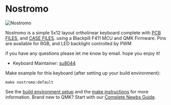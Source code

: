 # Nostromo

![Nostromo](https://i.imgur.com/q1QXjzH.jpg)

Nostromo is a simple 5x12 layout ortholinear keyboard complete with
[PCB FILES](https://github.com/su8044/qmk_firmware/tree/nostromo_maintenance/keyboards/nostromo/PCB_5x12),
and
[CASE FILES](https://github.com/su8044/qmk_firmware/tree/nostromo_maintenance/keyboards/nostromo/DWG).
using a Blackpill F411 MCU and QMK Firmware. Pins are available for RGB, and LED backlight controlled by PWM

if you have any questions please let me know by email. hope you enjoy it!

* Keyboard Maintainer: [su8044](https://github.com/su8044)

Make example for this keyboard (after setting up your build environment):

    make nostromo:default

See the [build environment setup](https://docs.qmk.fm/#/getting_started_build_tools) and the [make instructions](https://docs.qmk.fm/#/getting_started_make_guide) for more information. Brand new to QMK? Start with our [Complete Newbs Guide](https://docs.qmk.fm/#/newbs).
